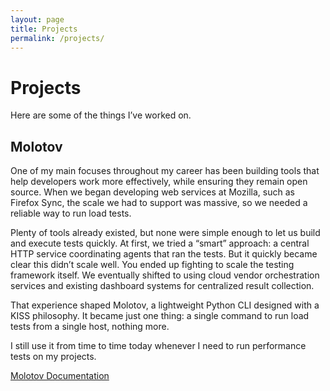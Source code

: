 ```yaml
---
layout: page
title: Projects
permalink: /projects/
---
```


# Projects

Here are some of the things I’ve worked on.

## Molotov

One of my main focuses throughout my career has been building tools that help
developers work more effectively, while ensuring they remain open source. When
we began developing web services at Mozilla, such as Firefox Sync, the scale we
had to support was massive, so we needed a reliable way to run load tests.

Plenty of tools already existed, but none were simple enough to let us build and
execute tests quickly. At first, we tried a “smart” approach: a central HTTP
service coordinating agents that ran the tests. But it quickly became clear this
didn’t scale well. You ended up fighting to scale the testing framework itself.
We eventually shifted to using cloud vendor orchestration services and existing
dashboard systems for centralized result collection.

That experience shaped Molotov, a lightweight Python CLI designed with a KISS
philosophy. It became just one thing: a single command to run load tests from a
single host, nothing more.

I still use it from time to time today whenever I need to run performance tests
on my projects.

<a href="https://molotov.readthedocs.io/en/stable/">Molotov Documentation</a> 

